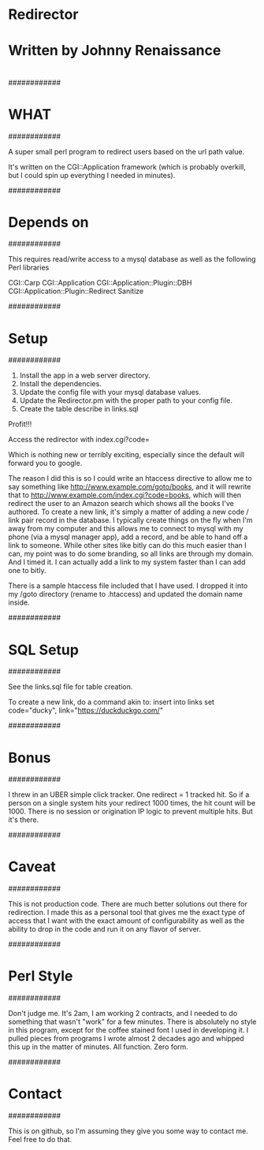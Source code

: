 # Redirector

# #############################
#
# Written by Johnny Renaissance
#
# ############################# 


############
# WHAT
############

A super small perl program to redirect users based on the url path value. 

It's written on the CGI::Application framework (which is probably overkill, but I could spin up everything I needed in minutes).


############
# Depends on
############

This requires read/write access to a mysql database as well as the following Perl libraries

CGI::Carp
CGI::Application
CGI::Application::Plugin::DBH
CGI::Application::Plugin::Redirect
Sanitize


############
# Setup
############

1) Install the app in a web server directory. 
2) Install the dependencies. 
3) Update the config file with your mysql database values. 
4) Update the Redirector.pm with the proper path to your config file.
5) Create the table describe in links.sql

Profit!!!

Access the redirector with index.cgi?code=<yourlinkcodehere>

Which is nothing new or terribly exciting, especially since the default will forward you to google.

The reason I did this is so I could write an htaccess directive to allow me to say something like http://www.example.com/goto/books, and it will rewrite that to http://www.example.com/index.cgi?code=books, which will then redirect the user to an Amazon search which shows all the books I've authored.  To create a new link, it's simply a matter of adding a new code / link pair record in the database. I typically create things on the fly when I'm away from my computer and this allows me to connect to mysql with my phone (via a mysql manager app), add a record, and be able to hand off a link to someone. While other sites like bitly can do this much easier than I can, my point was to do some branding, so all links are through my domain. And I timed it. I can actually add a link to my system faster than I can add one to bitly.

There is a sample htaccess file included that I have used. I dropped it into my /goto directory (rename to .htaccess) and updated the domain name inside.


############
# SQL Setup
############

See the links.sql file for table creation.

To create a new link, do a command akin to: insert into links set code="ducky", link="https://duckduckgo.com/"


############
# Bonus
############

I threw in an UBER simple click tracker.  One redirect = 1 tracked hit. So if a person on a single system hits your redirect 1000 times, the hit count will be 1000. There is no session or origination IP logic to prevent multiple hits. But it's there.


############
# Caveat
############

This is not production code. There are much better solutions out there for redirection. I made this as a personal tool that gives me the exact type of access that I want with the exact amount of configurability as well as the ability to drop in the code and run it on any flavor of server.


############
# Perl Style
############

Don't judge me. It's 2am, I am working 2 contracts, and I needed to do something that wasn't "work" for a few minutes. There is absolutely no style in this program, except for the coffee stained font I used in developing it. I pulled pieces from programs I wrote almost 2 decades ago and whipped this up in the matter of minutes. All function. Zero form.


############
# Contact
############

This is on github, so I'm assuming they give you some way to contact me. Feel free to do that.